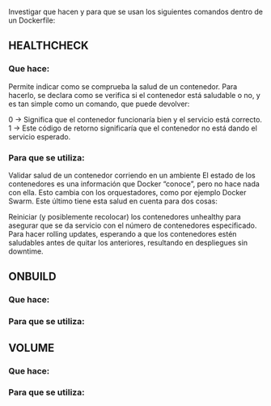 
Investigar que hacen y para que se usan los siguientes comandos dentro de un Dockerfile:


## HEALTHCHECK
### Que hace:
Permite indicar como se comprueba la salud de un contenedor. Para hacerlo, se declara como se verifica si el contenedor está saludable o no, y es tan simple como un comando, que puede devolver:

0 → Significa que el contenedor funcionaría bien y el servicio está correcto.
1 → Este código de retorno significaría que el contenedor no está dando el servicio esperado.

### Para que se utiliza:
Validar salud de un contenedor corriendo en un ambiente
El estado de los contenedores es una información que Docker “conoce”, pero no hace nada con ella. Esto cambia con los orquestadores, como por ejemplo Docker Swarm. Este último tiene esta salud en cuenta para dos cosas:

Reiniciar (y posiblemente recolocar) los contenedores unhealthy para asegurar que se da servicio con el número de contenedores especificado.
Para hacer rolling updates, esperando a que los contenedores estén saludables antes de quitar los anteriores, resultando en despliegues sin downtime.


## ONBUILD
### Que hace:
### Para que se utiliza:



## VOLUME
### Que hace:
### Para que se utiliza:
